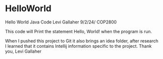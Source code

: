 # HelloWorld
Hello World Java Code 
Levi Gallaher
9/2/24/
COP2800

This code will Print the statement Hello, World! when the program is run.

When I pushed this project to Git it also brings an idea folder, after research I learned that it contains Intellij 
information specific to the project. 
Thank you,
Levi Gallaher